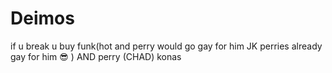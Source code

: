 # Deimos 

if u break u buy funk(hot and perry would go gay for him JK perries already gay for him :sunglasses: ) AND perry (CHAD) konas

